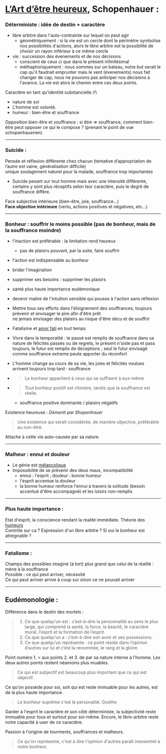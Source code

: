 # [L’Art d’être heureux](res/Lart_dêtre_heureux_(Arthur_Schopenhauer).pdf), Schopenhauer :  


### Déterministe : idée de destin + caractère
* libre arbitre dans l'auto-contrainte sur lequel on peut agir
    * géométriquement : si la vie est un cercle dont le périmètre symbolise nos possibilités d'actions, alors le libre arbitre est la possibilité de choisir un rayon inférieur à ce même cercle
* vie : succession des évenements et de nos décisions
    * conscient de ceux ci que dans le présent infinitésimal
    * méthaphoriquement : nous sommes sur un bateau, notre but serait le cap qu'il faudrait emprunter mais le vent (évenements) nous fait changer de cap, nous ne pouvons pas anticiper nos décisions à l'avance. La vie est alors le chemin entre ces deux points.

Caractère en tant qu’identité substancielle /!\\
* nature de soi
* L’homme est volonté.
* humeur : bien-être et souffrance

Opposition bien-être et souffrance : si être ⇒ souffrance, comment bien-être peut opposer ce qui le compose ? (prenant le point de vue schopenhauerien)

---
### Suicide : 
Pensée et réflexion différente chez chacun (tentative d’appropriation de l’autre est vaine, généralisation difficile)\
 unique soulagement naturel pour la malade, souffrance trop importantes
 * Suicide pesant sur tout homme mais avec une intensité différente, certains y sont plus réceptifs selon leur caractère, puis le degré de souffrance diffère.

Face subjective intérieure (bien-être, joie, souffrance...)\
**Face objective intérieure** (vertu, actions positives et négatives, etc...)

---

###  Bonheur : souffrir le moins possible (pas de bonheur, mais de la souffrance moindre)
* l'inaction est préférable : la limitation rend heureux 
    * pas de plaisirs pouvant, par la suite, faire souffrir 
* l'action est indispensable au bonheur
* brider l'imagination
* supprimer ses besoins : supprimer les plaisirs
* santé plus haute importance eudémonique 
* devenir maitre de l'intuition sensible qui pousse à l'action sans réflexion
* Mettre tous ses efforts dans l'éloignement des souffrances,
   toujours prévenir et envisager le pire afin d'être prêt \
   ne jemais envisager des plaisirs au risque d'être décu et de souffrir
* Fatalisme et [amor fati](https://fr.wikipedia.org/wiki/Amor_fati) en tout temps
* Vivre dans la temporalité : le passé est remplis de souffrance dans sa nature de félicités passés ou de regrets, le présent n'siste pas et pass toujours, le futur est remplis de déceptions ; seul le futur envisagé comme souffrance extreme peute apporter du réconfort
* L'homme change au cours de sa vie, les joies et félicités voulues arrivent toujours trop tard : souffrance
* >Le bonheur appartient à ceux qui se suffisent à eux-même


* >Tout bonheur positif est chimère, tandis que la souffrance est réelle. 
  * souffrance positive dominante / plaisirs négatifs

Existence heureuse : *Démenti par Shopenhauer*
>Une existence qui serait considérée, de manière objective, préférable au non-être. 

Attache à cette vie auto-causée par sa nature.

---
### Malheur : ennui et douleur
* Le génie est [mélancolique](https://fr.wikipedia.org/wiki/Mélancolie)
* Impossibilité de se prévenir des deux maux, incompatibilité
  * ennui : l'esprit ; douleur : bonne humeur
  * l'esprit accentue la douleur 
  * la bonne humeur renforce l'ennui à travers la solitude (besoin accentué d'être accompagné) et les loisirs non-remplis

---
### Plus haute importance : 
Etat d'esprit, la conscience rendant la réalité immédiate. Théorie des [humeurs](https://www.narthex.fr/blogs/ecrits-mystiques/theorie-des-humeurs.png/image) \
Contrôle sur ca ? Expression d'un libre arbitre ? Si oui le bonheur est atteignable ?

---
### Fatalisme : 
Champs des possibles imaginé (à tort) plus grand que celui de la réalité : mène à la souffrance \
Possible : ce qui peut arriver, nécessité \
Ce qui peut arriver arrive à coup sur sinon  ce ne pouvait arriver

---

## Eudémonologie :

Différence dans le destin des mortels :
>1. Ce que quelqu’un
est : c’est-à-dire la personnalité au
sens le plus large, qui comprend la santé, la force, la
beauté, le caractère moral, l’esprit et la formation de
l’esprit.
>2. Ce que quelqu’un
a : c’est-à-dire son avoir et ses
possessions.
>3. Ce que quelqu’un
représente : ce point réside dans
l’opinion d’autres sur lui et c’est la renommée, le rang et la
gloire.

Point numéro 1. > aux points 2. et 3. de par sa nature interne à l'homme. Les deux autres points restent néamoins plus muables.

> Ce qui est subjectif est beaucoup plus important que ce qui est objectif.

Ce qu'on possède pour soi, soit qui est reste immuable pour les autres, est de la plus haute importance.

> Le bonheur suprême c'est la personalité. Goethe

Garder à l'esprit le caractère et son côté déterministe, la subjectivité reste immuable pour tous et surtout pour soi-même. Encore, le libre-arbitre reste notre capacité à user de ce caractère.

Passion à l'origine de tourments, souffrances et malheurs.

> Ce qu'on représente, c'est à dire l'opinion d'autres paraît inessentiel à notre bonheur.
